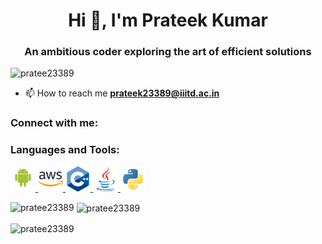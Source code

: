 <h1 align="center">Hi 👋, I'm Prateek Kumar</h1>
<h3 align="center">An ambitious coder exploring the art of efficient solutions</h3>

<p align="left"> <img src="https://komarev.com/ghpvc/?username=pratee23389&label=Profile%20views&color=0e75b6&style=flat" alt="pratee23389" /> </p>

- 📫 How to reach me **prateek23389@iiitd.ac.in**

<h3 align="left">Connect with me:</h3>
<p align="left">
</p>

<h3 align="left">Languages and Tools:</h3>
<p align="left"> <a href="https://developer.android.com" target="_blank" rel="noreferrer"> <img src="https://raw.githubusercontent.com/devicons/devicon/master/icons/android/android-original-wordmark.svg" alt="android" width="40" height="40"/> </a> <a href="https://aws.amazon.com" target="_blank" rel="noreferrer"> <img src="https://raw.githubusercontent.com/devicons/devicon/master/icons/amazonwebservices/amazonwebservices-original-wordmark.svg" alt="aws" width="40" height="40"/> </a> <a href="https://www.w3schools.com/cpp/" target="_blank" rel="noreferrer"> <img src="https://raw.githubusercontent.com/devicons/devicon/master/icons/cplusplus/cplusplus-original.svg" alt="cplusplus" width="40" height="40"/> </a> <a href="https://www.java.com" target="_blank" rel="noreferrer"> <img src="https://raw.githubusercontent.com/devicons/devicon/master/icons/java/java-original.svg" alt="java" width="40" height="40"/> </a> <a href="https://www.python.org" target="_blank" rel="noreferrer"> <img src="https://raw.githubusercontent.com/devicons/devicon/master/icons/python/python-original.svg" alt="python" width="40" height="40"/> </a> </p>

<p><img align="left" src="https://github-readme-stats.vercel.app/api/top-langs?username=pratee23389&show_icons=true&locale=en&layout=compact" alt="pratee23389" /></p>

<p>&nbsp;<img align="center" src="https://github-readme-stats.vercel.app/api?username=pratee23389&show_icons=true&locale=en" alt="pratee23389" /></p>

<p><img align="center" src="https://github-readme-streak-stats.herokuapp.com/?user=pratee23389&" alt="pratee23389" /></p>
